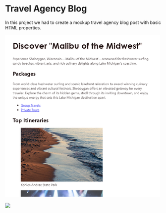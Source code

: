 <h1>Travel Agency Blog</h1>
<p>In this project we had to create a mockup travel agency blog post with basic HTML properties.</p>
<a href="https://marisavertz.github.io/Travel-Agency-Blog/">
  <img src="https://raw.githubusercontent.com/MarisaVertz/Travel-Agency-Blog/refs/heads/main/TravelAgencyBlog.png" width="500">
</a>
<br><br>
<a href="https://marisavertz.github.io/Travel-Agency-Blog/">
  <img src="https://dabuttonfactory.com/button.png?t=View+Project&f=Calibri-Bold&ts=18&tc=fff&hp=45&vp=20&w=134&h=38&c=11&bgt=unicolored&bgc=245c68&be=1">
</a>
